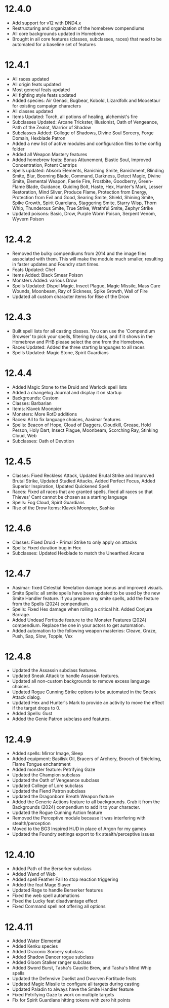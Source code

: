 # 12.4.0
* Add support for v12 with DND4.x
* Restructuring and organization of the homebrew compendiums
* All core backgrounds updated in Homebrew
* Brought in all core features (classes, subclasses, races) that need to be automated for a baseline set of features

# 12.4.1
* All races updated
* All origin feats updated
* Most general feats updated
* All fighting style feats updated
* Added species: Air Genasi, Bugbear, Kobold, Lizardfolk and Moosetaur for existing campaign characters
* All classes updated
* Items Updated: Torch, all potions of healing, alchemist's fire 
* Subclasses Updated: Arcane Trickster, Illusionist, Oath of Vengeance, Path of the Zealot, Warrior of Shadow
* Subclasses Added: College of Shadows, Divine Soul Sorcery, Forge Domain, Hexblade Patron
* Added a new list of active modules and configuration files to the config folder
* Added all Weapon Mastery features 
* Added homebrew feats: Bonus Attunement, Elastic Soul, Improved Concentration, Potent Cantrips 
* Spells updated: Absorb Elements, Banishing Smite, Banishment, Blinding Smite, Blur, Booming Blade, Command, Darkness, Detect Magic, Divine Smite, Elemental Weapon, Faerie Fire, Frostbite, Goodberry, Green-Flame Blade, Guidance, Guiding Bolt, Haste, Hex, Hunter's Mark, Lesser Restoration, Mind Sliver, Produce Flame, Protection from Energy, Protection from Evil and Good, Searing Smite, Shield, Shining Smite, Spike Growth, Spirit Guardians, Staggering Smite, Starry Wisp, Thorn Whip, Thunderous Smite, True Strike, Wrathful Smite, Zephyr Strike
* Updated poisons: Basic, Drow, Purple Worm Poison, Serpent Venom, Wyvern Poison

# 12.4.2
* Removed the bulky compendiums from 2014 and the image files associated with them. This will make the module much smaller, resulting in faster updates and Foundry start times.
* Feats Updated: Chef
* Items Added: Black Smear Poison
* Monsters Added: various Drow
* Spells Updated: Dispel Magic, Insect Plague, Magic Missile, Mass Cure Wounds, Moonbeam, Ray of Sickness, Spike Growth, Wall of Fire
* Updated all custom character items for Rise of the Drow

# 12.4.3
* Built spell lists for all casting classes. You can use the 'Compendium Browser' to pick your spells, filtering by class, and if it shows in the Homebrew and PHB please select the one from the Homebrew.
* Races Updated: Added the three starting languages to all races
* Spells Updated: Magic Stone, Spirit Guardians

# 12.4.4
* Added Magic Stone to the Druid and Warlock spell lists
* Added a changelog Journal and display it on startup 
* Backgrounds: Custom
* Classes: Barbarian
* Items: Klavek Moonpier
* Monsters: More RotD additions
* Races: All to fix language choices, Aasimar features
* Spells: Beacon of Hope, Cloud of Daggers, Cloudkill, Grease, Hold Person, Holy Dart, Insect Plague, Moonbeam, Scorching Ray, Stinking Cloud, Web
* Subclasses: Oath of Devotion

# 12.4.5
* Classes: Fixed Reckless Attack, Updated Brutal Strike and Improved Brutal Strike, Updated Studied Attacks, Added Perfect Focus, Added Superior Inspiration, Updated Quickened Spell
* Races: Fixed all races that are granted spells, fixed all races so that Thieves' Cant cannot be chosen as a starting language
* Spells: Fog Cloud, Spirit Guardians
* Rise of the Drow Items: Klavek Moonpier, Sashka

# 12.4.6
* Classes: Fixed Druid - Primal Strike to only apply on attacks
* Spells: Fixed duration bug in Hex
* Subclasses: Updated Hexblade to match the Unearthed Arcana

# 12.4.7
* Aasimar: fixed Celestial Revelation damage bonus and improved visuals.
* Smite Spells: all smite spells have been updated to be used by the new Smite Handler feature. If you prepare any smite spells, add the feature from the Spells (2024) compendium.
* Spells: Fixed Hex damage when rolling a critical hit. Added Conjure Barrage.
* Added Undead Fortitude feature to the Monster Features (2024) compendium. Replace the one in your actors to get automation.
* Added automation to the following weapon masteries: Cleave, Graze, Push, Sap, Slow, Topple, Vex

# 12.4.8
* Updated the Assassin subclass features.
* Updated Sneak Attack to handle Assassin features. 
* Updated all non-custom backgrounds to remove excess language choices.
* Updated Rogue Cunning Strike options to be automated in the Sneak Attack dialog.
* Updated Hex and Hunter's Mark to provide an activity to move the effect if the target drops to 0.
* Added Spells: Gust
* Added the Genie Patron subclass and features.

# 12.4.9
* Added spells: Mirror Image, Sleep
* Added equipment: Basilisk Oil, Bracers of Archery, Brooch of Shielding, Flame Tongue enchantment
* Added monster feature: Petrifying Gaze
* Updated the Champion subclass
* Updated the Oath of Vengeance subclass
* Updated College of Lore subclass
* Updated the Fiend Patron subclass
* Updated the Dragonborn Breath Weapon feature
* Added the Generic Actions feature to all backgrounds. Grab it from the Backgrounds (2024) compendium to add it to your character.
* Updated the Rogue Cunning Action feature
* Removed the Perceptive module because it was interfering with stealth/perception
* Moved to the BG3 Inspired HUD in place of Argon for my games
* Updated the Foundry settings export to fix stealth/perceptive issues

# 12.4.10
* Added Path of the Berserker subclass
* Added Wand of Web
* Added spell Feather Fall to stop reaction triggering
* Added the feat Mage Slayer
* Updated Rage to handle Berserker features
* Fixed the web spell automations
* Fixed the Lucky feat disadvantage effect
* Fixed Command spell not offering all options

# 12.4.11
* Added Water Elemental
* Added Kenku species
* Added Draconic Sorcery subclass
* Added Shadow Dancer rogue subclass
* Added Gloom Stalker ranger subclass
* Added Sword Burst, Tasha's Caustic Brew, and Tasha's Mind Whip spells
* Updated the Defensive Duelist and Dwarven Fortitude feats
* Updated Magic Missile to configure all targets during casting
* Updated Paladin to always have the Smite Handler feature
* Fixed Petrifying Gaze to work on multiple targets
* Fix for Spirit Guardians hitting tokens with zero hit points
